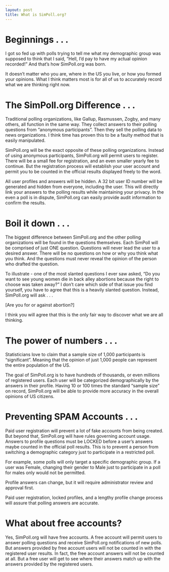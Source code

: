 ```yaml
---
layout: post
title: What is SimPoll.org?
---
```

# Beginnings . . .
I got so fed up with polls trying to tell me what my demographic group was supposed to think that I said, “Hell, I’d pay to have my actual opinion recorded!”  And that’s how SimPoll.org was born.

It doesn’t matter who you are, where in the US you live, or how you formed your opinions.  What I think matters most is for all of us to accurately record what we are thinking right now.  

# The SimPoll.org Difference . . .
Traditional polling organizations, like Gallup, Rasmussen, Zogby, and many others, all function in the same way.  They collect answers to their polling questions from “anonymous participants”.  Then they sell the polling data to news organizations.  I think time has proven this to be a faulty method that is easily manipulated.  

SimPoll.org will be the exact opposite of these polling organizations.  Instead of using anonymous participants, SimPoll.org will permit users to register.  There will be a small fee for registration, and an even smaller yearly fee to continue.  But the registration process will establish your user account and permit you to be counted in the official results displayed freely to the word.

All user profiles and answers will be hidden.  A 32 bit user ID number will be generated and hidden from everyone, including the user.  This will directly link your answers to the polling results while maintaining your privacy.  In the even a poll is in dispute, SimPoll.org can easily provide audit information to confirm the results.

# Boil it down . . .
The biggest difference between SimPoll.org and the other polling organizations will be found in the questions themselves.  Each SimPoll will be comprised of just ONE question.  Questions will never lead the user to a desired answer.  There will be no questions on how or why you think what you think.  And the questions must never reveal the opinion of the person who drafted the question.

To illustrate - one of the most slanted questions I ever saw asked, “Do you want to see young women die in back alley abortions because the right to choose was taken away?”  I don’t care which side of that issue you find yourself, you have to agree that this is a heavily slanted question.  Instead, SimPoll.org will ask . . .

[Are you for or against abortion?]

I think you will agree that this is the only fair way to discover what we are all thinking.

# The power of numbers . . . 
Statisticians love to claim that a sample size of 1,000 participants is “significant”.  Meaning that the opinion of just 1,000 people can represent the entire population of the US.  

The goal of SimPoll.org is to have hundreds of thousands, or even millions of registered users.  Each user will be categorized demographically by the answers in their profile.  Having 10 or 100 times the standard “sample size” on record, SimPoll.org will be able to provide more accuracy in the overall opinions of US citizens. 

# Preventing SPAM Accounts . . .
Paid user registration will prevent a lot of fake accounts from being created.  But beyond that, SimPoll.org will have rules governing account usage.  Answers to profile questions must be LOCKED before a user’s answers maybe counted in the official poll results.  This is to prevent a person from switching a demographic category just to participate in a restricted poll.  

For example, some polls will only target a specific demographic group.  If a user was Female, changing their gender to Male just to participate in a poll for males only would not be permitted.

Profile answers can change, but it will require administrator review and approval first.

Paid user registration, locked profiles, and a lengthy profile change process will assure that polling answers are accurate.

# What about free accounts?
Yes, SimPoll.org will have free accounts.  A free account will permit users to answer polling questions and receive SimPoll.org notifications of new polls.  But answers provided by free account users will not be counted in with the registered user results.  In fact, the free account answers will not be counted at all.  But a free user will get to see where their answers match up with the answers provided by the registered users.

